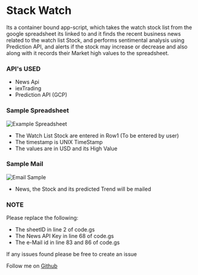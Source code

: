# Stack Watch 
Its a container bound app-script, which takes the watch stock list from the google spreadsheet its linked to and it finds the recent business news related to the watch list Stock, and performs sentimental analysis using Prediction API, and alerts if the stock may increase or decrease and also along with it  records their Market high values to the spreadsheet.

### API's USED

 - News Api
 - iexTrading
 - Prediction API (GCP)

### Sample Spreadsheet
![Example Spreadsheet ](https://image.ibb.co/fjCc7n/appscript.jpg)
 - The Watch List Stock are entered in Row1 (To be entered by user)
 - The timestamp is UNIX TimeStamp
 - The values are in USD and its High Value
### Sample Mail
![Email Sample](https://image.ibb.co/eTLpnn/appscript2.jpg)
 - News, the Stock and its predicted Trend will be mailed  
### NOTE
Please replace the following:
 - The sheetID in line 2 of code.gs
 - The News API Key in line 68 of code.gs
 - The e-Mail id in line 83 and 86 of code.gs

If any issues found please be free to create an issue 

Follow me on [Github](github.com/mspawanranjith)

